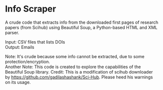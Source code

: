 # Info Scraper 
A crude code that extracts info from the downloaded first pages of research papers (from Scihub) using Beautiful Soup, a Python-based HTML and XML parser. <br/>

Input: CSV files that lists DOIs<br/>
Output: Emails <br/>

Note: It's crude because some info cannot be extracted, due to some protection/encryption. <br/>
Another Note: This code is created to explore the capabilities of the Beautiful Soup library. 
Credit: This is a modification of scihub downloader by https://github.com/gadilashashank/Sci-Hub. Please heed his warnings on its usage. 
